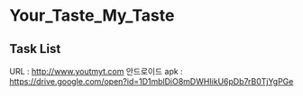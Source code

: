 # Your_Taste_My_Taste

## Task List

URL : http://www.youtmyt.com
안드로이드 apk : https://drive.google.com/open?id=1D1mblDiO8mDWHIikU6pDb7rB0TjYgPGe
